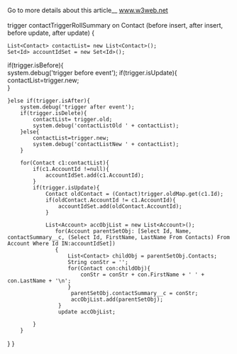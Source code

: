 Go to more details about this article__ www.w3web.net 
<br/><br/>
  trigger contactTriggerRollSummary on Contact (before insert, after insert, before update, after update) {
    
    List<Contact> contactList= new List<Contact>();
    Set<Id> accountIdSet = new Set<Id>(); 
    
   if(trigger.isBefore){         
        system.debug('trigger before event');
        if(trigger.isUpdate){ 
            contactList=trigger.new;            
        }
        
        
    }else if(trigger.isAfter){        
        system.debug('trigger after event');   
        if(trigger.isDelete){
            contactList= trigger.old;
            system.debug('contactListOld ' + contactList);
        }else{
            contactList=trigger.new; 
            system.debug('contactListNew ' + contactList); 
        }          
        
        for(Contact c1:contactList){
            if(c1.AccountId !=null){
                accountIdSet.add(c1.AccountId);
            } 
            if(trigger.isUpdate){
                Contact oldContact = (Contact)trigger.oldMap.get(c1.Id);                 
                if(oldContact.AccountId != c1.AccountId){
                    accountIdSet.add(oldContact.AccountId);
                }                                
                
                List<Account> accObjList = new List<Account>();
                   for(Account parentSetObj: [Select Id, Name, contactSummary__c, (Select Id, FirstName, LastName From Contacts) From Account Where Id IN:accountIdSet])
                   {
                       List<Contact> childObj = parentSetObj.Contacts;
                       String conStr = '';
                       for(Contact con:childObj){
                           conStr = conStr + con.FirstName + ' ' + con.LastName + '\n';
                       }
                        parentSetObj.contactSummary__c = conStr;
                        accObjList.add(parentSetObj);
                    }
                    update accObjList;               
                
            }             
        }
  }
}
